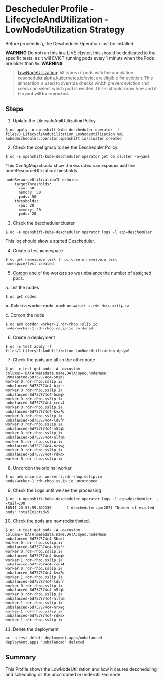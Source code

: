 # Descheduler Profile - LifecycleAndUtilization - LowNodeUtilization Strategy

Before proceeding, the Descheduler Operator must be installed.

**WARNING**
Do not run this in a LIVE cluster, this should be dedicated to the specific tests, as it will EVICT running pods every 1 minute when the Pods are older than `5m`.
**WARNING**

> [LowNodeUtilization](https://github.com/kubernetes-sigs/descheduler/tree/master#lownodeutilization): All types of pods with the annotation descheduler.alpha.kubernetes.io/evict are eligible for eviction. This annotation is used to override checks which prevent eviction and users can select which pod is evicted. Users should know how and if the pod will be recreated.

## Steps 

1. Update the LifecycleAndUtilization Policy

```
$ oc apply -n openshift-kube-descheduler-operator -f files/3_LifecycleAndUtilization_LowNodeUtilization.yml
kubedescheduler.operator.openshift.io/cluster created
```

2. Check the configmap to see the Descheduler Policy. 

```
$ oc -n openshift-kube-descheduler-operator get cm cluster -o=yaml
```

This ConfigMap should show the excluded namespaces and the nodeResourceUtilizationThresholds.

```
nodeResourceUtilizationThresholds:
    targetThresholds:
      cpu: 50
      memory: 50
      pods: 50
    thresholds:
      cpu: 20
      memory: 20
      pods: 20
```

3. Check the descheduler cluster 

```
$ oc -n openshift-kube-descheduler-operator logs -l app=descheduler 
```

This log should show a started Descheduler.

4. Create a test namespace

```
$ oc get namespace test || oc create namespace test
namespace/test created
```

5. [Cordon](https://docs.openshift.com/container-platform/4.11/nodes/nodes/nodes-nodes-working.html) one of the workers so we unbalance the number of assigned pods. 

a. List the nodes

```
$ oc get nodes
```

b. Select a worker node, such as `worker-1.rdr-rhop.sslip.io` 

c. Cordon the node

```
$ oc adm cordon worker-1.rdr-rhop.sslip.io
node/worker-1.rdr-rhop.sslip.io cordoned
```

6. Create a deployment

```
$ oc -n test apply -f files/3_LifecycleAndUtilization_LowNodeUtilization_dp.yml
```

7. Check the pods are all on the other node 

```
$ oc -n test get pods -A -o=custom-columns='DATA:metadata.name,DATA:spec.nodeName'
unbalanced-6d757874c4-5bsml                                                      worker-0.rdr-rhop.sslip.io
unbalanced-6d757874c4-bjxfr                                                      worker-0.rdr-rhop.sslip.io
unbalanced-6d757874c4-bsmqk                                                      worker-0.rdr-rhop.sslip.io
unbalanced-6d757874c4-ccns4                                                      worker-0.rdr-rhop.sslip.io
unbalanced-6d757874c4-kvx7q                                                      worker-0.rdr-rhop.sslip.io
unbalanced-6d757874c4-ldvfn                                                      worker-0.rdr-rhop.sslip.io
unbalanced-6d757874c4-m5tgb                                                      worker-0.rdr-rhop.sslip.io
unbalanced-6d757874c4-nlfkm                                                      worker-0.rdr-rhop.sslip.io
unbalanced-6d757874c4-nrxwg                                                      worker-0.rdr-rhop.sslip.io
unbalanced-6d757874c4-rdkmx                                                      worker-0.rdr-rhop.sslip.io
```

8. Uncordon the original worker.

```
$ oc adm uncordon worker-1.rdr-rhop.sslip.io              
node/worker-1.rdr-rhop.sslip.io uncordoned
```

9. Check the Logs until we see the processing

```
$ oc -n openshift-kube-descheduler-operator logs -l app=descheduler  --tail=200                                 
I0511 20:53:59.692336       1 descheduler.go:287] "Number of evicted pods" totalEvicted=5
```

10. Check the pods are now redistributed. 

```
$ oc -n test get pods -A -o=custom-columns='DATA:metadata.name,DATA:spec.nodeName'   
unbalanced-6d757874c4-5bsml                                                      worker-0.rdr-rhop.sslip.io
unbalanced-6d757874c4-bjxfr                                                      worker-0.rdr-rhop.sslip.io
unbalanced-6d757874c4-bsmqk                                                      worker-1.rdr-rhop.sslip.io
unbalanced-6d757874c4-ccns4                                                      worker-0.rdr-rhop.sslip.io
unbalanced-6d757874c4-kvx7q                                                      worker-1.rdr-rhop.sslip.io
unbalanced-6d757874c4-ldvfn                                                      worker-0.rdr-rhop.sslip.io
unbalanced-6d757874c4-m5tgb                                                      worker-0.rdr-rhop.sslip.io
unbalanced-6d757874c4-nlfkm                                                      worker-1.rdr-rhop.sslip.io
unbalanced-6d757874c4-nrxwg                                                      worker-1.rdr-rhop.sslip.io
unbalanced-6d757874c4-rdkmx                                                      worker-1.rdr-rhop.sslip.io
```


11. Delete the deployment

```
oc -n test delete deployment.apps/unbalanced
deployment.apps "unbalanced" deleted
```

## Summary

This Profile shows the LowNodeUtilization and how it causes descheduling and scheduling on the uncordoned *or* underutilized node.